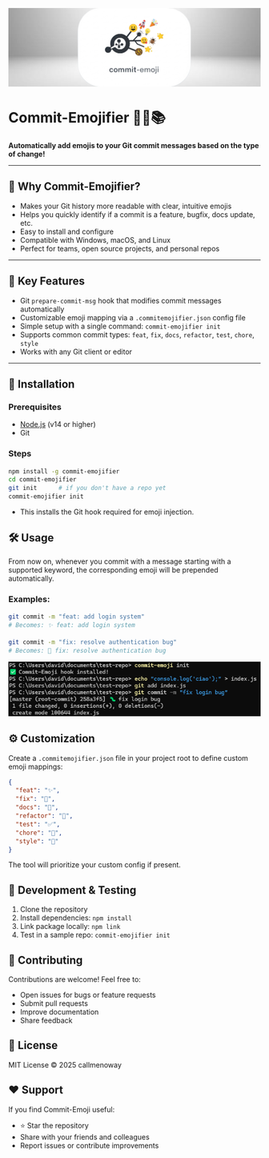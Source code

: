 <p align="center">
  <img src="assets/wallpaper.png">
</p>

# Commit-Emojifier 🚀🐛📚

**Automatically add emojis to your Git commit messages based on the type of change!**

---

## 🚩 Why Commit-Emojifier?

- Makes your Git history more readable with clear, intuitive emojis
- Helps you quickly identify if a commit is a feature, bugfix, docs update, etc.
- Easy to install and configure
- Compatible with Windows, macOS, and Linux
- Perfect for teams, open source projects, and personal repos

---

## 🎯 Key Features

- Git `prepare-commit-msg` hook that modifies commit messages automatically
- Customizable emoji mapping via a `.commitemojifier.json` config file
- Simple setup with a single command: `commit-emojifier init`
- Supports common commit types: `feat`, `fix`, `docs`, `refactor`, `test`, `chore`, `style`
- Works with any Git client or editor

---

## 🚀 Installation

### Prerequisites

- [Node.js](https://nodejs.org/) (v14 or higher)
- Git

### Steps

```bash
npm install -g commit-emojifier
cd commit-emojifier
git init      # if you don't have a repo yet
commit-emojifier init
```
- This installs the Git hook required for emoji injection.

## 🛠️ Usage

From now on, whenever you commit with a message starting with a supported keyword, the corresponding emoji will be prepended automatically.

### Examples:

```bash
git commit -m "feat: add login system"
# Becomes: ✨ feat: add login system

git commit -m "fix: resolve authentication bug"
# Becomes: 🐛 fix: resolve authentication bug
```

![Example](assets/example.png)

## ⚙️ Customization

Create a `.commitemojifier.json` file in your project root to define custom emoji mappings:

```json
{
  "feat": "✨",
  "fix": "🐛",
  "docs": "📝",
  "refactor": "🔧",
  "test": "✅",
  "chore": "🔨",
  "style": "🎨"
}
```

The tool will prioritize your custom config if present.

## 🧪 Development & Testing

1. Clone the repository
2. Install dependencies: `npm install`
3. Link package locally: `npm link`
4. Test in a sample repo: `commit-emojifier init`

## 📢 Contributing

Contributions are welcome! Feel free to:
- Open issues for bugs or feature requests
- Submit pull requests
- Improve documentation
- Share feedback

## 📜 License

MIT License © 2025 callmenoway

## ❤️ Support

If you find Commit-Emoji useful:
- ⭐ Star the repository
- Share with your friends and colleagues
- Report issues or contribute improvements